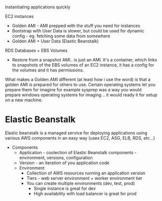 Instantiating applications quickly

EC2 instances

* Golden AMI - AMI prepped with the stuff you need for instances
* Bootstrap with User Data is slower, but could be used for dynamic config - eg. fetching some data from somewhere
* Golden AMI + User Data (Elastic Beanstalk)

RDS Databases + EBS Volumes

* Restore from a snapshot AMI.. is just an AMI. It's a container, which links to snapshots of the EBS volumes of an EC2 instance, it has a config for the volumes and it has permissions.

What makes a Golden AMI different (at least how i use the word) is that a golden AMI is prepared for others to use. Certain operating systems let you prepare them for imagine for example sysprep was a way you would prepare windows operating systems for imaging .. it would ready it for setup on a new machine.

# Elastic Beanstalk

Elastic beanstalk is a managed service for deploying applications using various AWS components in an easy way (uses EC2, ASG, ELB, RDS, etc...)

* Components
  * Application - coolection of Elastic Beanstalk components - environment, versions, configuration
  * Version - an iteration of you application code
  * Environment
    * Collection of AWS resources running an application version
    * Tiers - web server environment + worker environment tier
    * You can create multiple environments (dev, test, prod)
      * Single instance is great for dev
      * High availability with load balancer is great for prod




